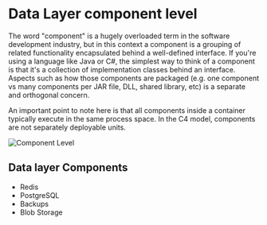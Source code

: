 # Data Layer component level

The word "component" is a hugely overloaded term in the software development industry, but in this context a component is a grouping of related functionality encapsulated behind a well-defined interface. If you're using a language like Java or C#, the simplest way to think of a component is that it's a collection of implementation classes behind an interface. Aspects such as how those components are packaged (e.g. one component vs many components per JAR file, DLL, shared library, etc) is a separate and orthogonal concern.

An important point to note here is that all components inside a container typically execute in the same process space. In the C4 model, components are not separately deployable units.

![Component Level](/component-db.png)

## Data layer Components

- Redis
- PostgreSQL
- Backups
- Blob Storage
